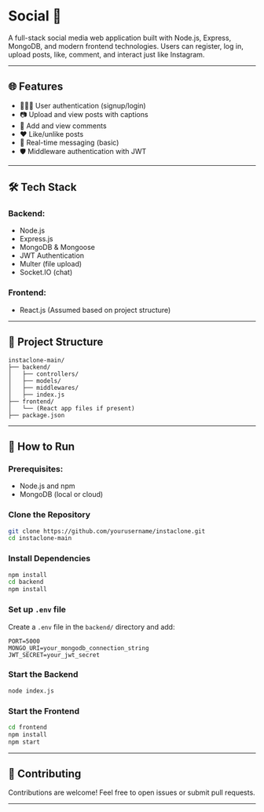 
# Social 📸

A full-stack social media web application built with Node.js, Express, MongoDB, and modern frontend technologies. Users can register, log in, upload posts, like, comment, and interact just like Instagram.

---

## 🌐 Features

- 🧑‍🤝‍🧑 User authentication (signup/login)
- 📷 Upload and view posts with captions
- 💬 Add and view comments
- ❤️ Like/unlike posts
- 📨 Real-time messaging (basic)
- 🛡️ Middleware authentication with JWT

---

## 🛠️ Tech Stack

### Backend:
- Node.js
- Express.js
- MongoDB & Mongoose
- JWT Authentication
- Multer (file upload)
- Socket.IO (chat)

### Frontend:
- React.js (Assumed based on project structure)

---

## 📁 Project Structure

```
instaclone-main/
├── backend/
│   ├── controllers/
│   ├── models/
│   ├── middlewares/
│   ├── index.js
├── frontend/
│   └── (React app files if present)
├── package.json
```

---

## 🚀 How to Run

### Prerequisites:
- Node.js and npm
- MongoDB (local or cloud)

### Clone the Repository

```bash
git clone https://github.com/yourusername/instaclone.git
cd instaclone-main
```

### Install Dependencies

```bash
npm install
cd backend
npm install
```

### Set up `.env` file

Create a `.env` file in the `backend/` directory and add:

```
PORT=5000
MONGO_URI=your_mongodb_connection_string
JWT_SECRET=your_jwt_secret
```

### Start the Backend

```bash
node index.js
```

### Start the Frontend

```bash
cd frontend
npm install
npm start
```

---

## 🤝 Contributing

Contributions are welcome! Feel free to open issues or submit pull requests.

---
